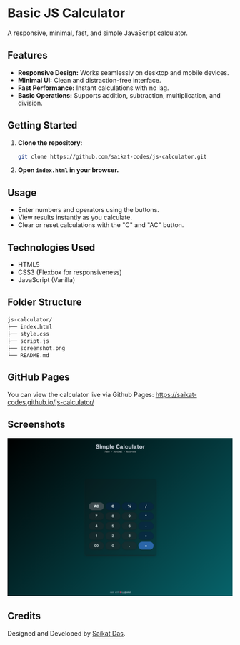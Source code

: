 # Basic JS Calculator

A responsive, minimal, fast, and simple JavaScript calculator.

## Features

- **Responsive Design:** Works seamlessly on desktop and mobile devices.
- **Minimal UI:** Clean and distraction-free interface.
- **Fast Performance:** Instant calculations with no lag.
- **Basic Operations:** Supports addition, subtraction, multiplication, and division.

## Getting Started

1. **Clone the repository:**
    ```bash
    git clone https://github.com/saikat-codes/js-calculator.git
    ```
2. **Open `index.html` in your browser.**

## Usage

- Enter numbers and operators using the buttons.
- View results instantly as you calculate.
- Clear or reset calculations with the "C" and "AC" button.

## Technologies Used

- HTML5
- CSS3 (Flexbox for responsiveness)
- JavaScript (Vanilla)

## Folder Structure

```
js-calculator/
├── index.html
├── style.css
├── script.js
├── screenshot.png
└── README.md
```

## GitHub Pages

You can view the calculator live via Github Pages: https://saikat-codes.github.io/js-calculator/

## Screenshots

![Calculator Screenshot](screenshot.png)

## Credits 

Designed and Developed by [Saikat Das](https://github.com/saikat-codes).
